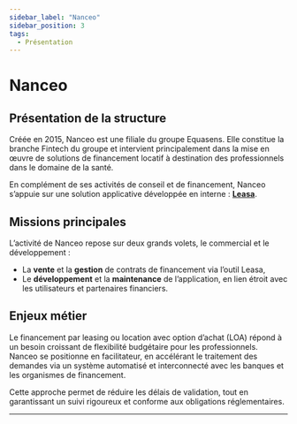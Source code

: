 ```yaml
---
sidebar_label: "Nanceo"
sidebar_position: 3
tags:
  - Présentation
---
```


# Nanceo

## Présentation de la structure

Créée en 2015, Nanceo est une filiale du groupe Equasens. Elle constitue la branche Fintech du groupe et intervient principalement dans la mise en œuvre de solutions de financement locatif à destination des professionnels dans le domaine de la santé.

En complément de ses activités de conseil et de financement, Nanceo s’appuie sur une solution applicative développée en interne : **[Leasa](./Leasa)**.

## Missions principales

L’activité de Nanceo repose sur deux grands volets, le commercial et le développement :

- La **vente** et la **gestion** de contrats de financement via l’outil Leasa,
- Le **développement** et la **maintenance** de l’application, en lien étroit avec les utilisateurs et partenaires financiers.

## Enjeux métier

Le financement par leasing ou location avec option d’achat (LOA) répond à un besoin croissant de flexibilité budgétaire pour les professionnels. Nanceo se positionne en facilitateur, en accélérant le traitement des demandes via un système automatisé et interconnecté avec les banques et les organismes de financement.

Cette approche permet de réduire les délais de validation, tout en garantissant un suivi rigoureux et conforme aux obligations réglementaires.

---
